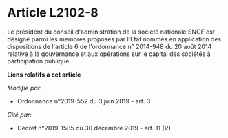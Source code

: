 # Article L2102-8

Le président du conseil d'administration de la société nationale SNCF est désigné parmi les membres proposés par l'Etat
nommés en application des dispositions de l'article 6 de l'ordonnance n° 2014-948 du 20 août 2014 relative à la gouvernance
et aux opérations sur le capital des sociétés à participation publique.

**Liens relatifs à cet article**

_Modifié par_:

  - Ordonnance n°2019-552 du 3 juin 2019 - art. 3

_Cité par_:

  - Décret n°2019-1585 du 30 décembre 2019 - art. 11 (V)
